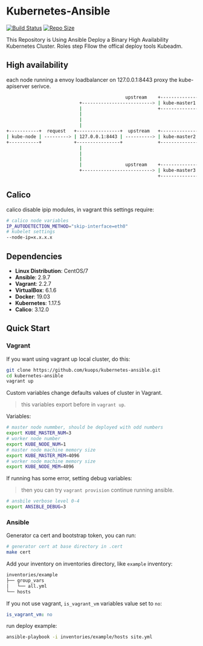 # Kubernetes-Ansible

[![Build Status](https://travis-ci.com/kuops/kubernetes-ansible.svg?branch=master)](https://travis-ci.com/kuops/kubernetes-ansible)
[![Repo Size](https://img.shields.io/github/repo-size/kuops/kubernetes-ansible)](https://github.com/kuops/kubernetes-ansible)

<!-- markdownlint-disable MD013 -->
This Repository is Using Ansible Deploy a Binary High Availability Kubernetes Cluster. Roles step Fllow the offical deploy tools Kubeadm.

## High availability

each node running a envoy loadbalancer on 127.0.0.1:8443 proxy the kube-apiserver serivce.

```bash
                                            upstream    +-------------------+
                           +--------------------------> | kube-master1:6443 |
                           |                            +-------------------+
                           |
                           |
                           |
+-----------+  request   +----------------+  upstream   +-------------------+
| kube-node | ---------> | 127.0.0.1:8443 | ----------> | kube-master2:6443 |
+-----------+            +----------------+             +-------------------+
                           |
                           |
                           |
                           |                upstream    +-------------------+
                           +--------------------------> | kube-master3:6443 |
                                                        +-------------------+

```

## Calico

calico disable ipip modules, in vagrant this settings require:

```bash
# calico node variables
IP_AUTODETECTION_METHOD="skip-interface=eth0"
# kubelet settings
--node-ip=x.x.x.x
```

## Dependencies

- **Linux Distribution**: CentOS/7
- **Ansible**: 2.9.7
- **Vagrant**: 2.2.7
- **VirtualBox**: 6.1.6
- **Docker**: 19.03
- **Kubernetes**: 1.17.5
- **Calico**: 3.12.0

## Quick Start

### Vagrant

If you want using vagrant up local cluster, do this:

```bash
git clone https://github.com/kuops/kubernetes-ansible.git
cd kubernetes-ansible
vagrant up
```

Custom variables change defaults values of cluster in Vagrant.

> this variables export before in `vagrant up`.

Variables:

```bash
# master node nummber, should be deployed with odd numbers
export KUBE_MASTER_NUM=3
# worker node number
export KUBE_NODE_NUM=1
# master node machine memory size
export KUBE_MASTER_MEM=4096
# worker node machine memory size
export KUBE_NODE_MEM=4096
```

If running has some error, setting debug variables:

> then you can try `vagrant provision` continue running ansible.

```bash
# ansbile verbose level 0-4
export ANSIBLE_DEBUG=3
```

### Ansible

Generator ca cert and bootstrap token, you can run:

```bash
# generator cert at base directory in .cert
make cert
```

Add your inventory on inventories directory, like `example` inventory:

```bash
inventories/example
├── group_vars
│   └── all.yml
└── hosts
```

If you not use vagrant, `is_vagrant_vm` variables value set to `no`:

```yaml
is_vagrant_vm: no
```

run deploy example:

```bash
ansible-playbook -i inventories/example/hosts site.yml
```
